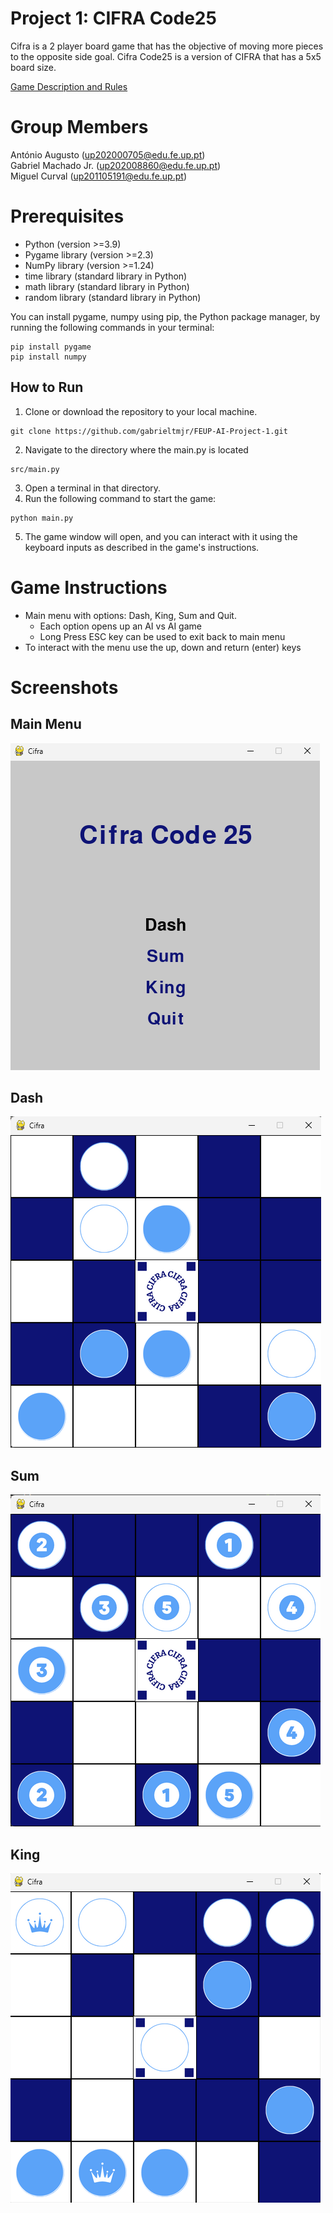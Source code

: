 # Project 1: CIFRA Code25 

Cifra is a 2 player board game that has the objective of moving more pieces to the opposite side goal.
Cifra Code25 is a version of CIFRA that has a 5x5 board size.

[Game Description and Rules](https://github.com/gabrieltmjr/FEUP-AI-Project-1/blob/main/docs/game-description-and-rules.md) <br>

# Group Members

António Augusto (up202000705@edu.fe.up.pt) <br>
Gabriel Machado Jr. (up202008860@edu.fe.up.pt) <br>
Miguel Curval (up201105191@edu.fe.up.pt)

# Prerequisites

- Python (version >=3.9)
- Pygame library (version >=2.3)
- NumPy library (version >=1.24)
- time library (standard library in Python)
- math library (standard library in Python)
- random library (standard library in Python)

You can install pygame, numpy using pip, the Python package manager, by running the following commands in your terminal:

```
pip install pygame
pip install numpy
```

## How to Run


1. Clone or download the repository to your local machine.

``` 
git clone https://github.com/gabrieltmjr/FEUP-AI-Project-1.git 
```

2. Navigate to the directory where the main.py is located
```
src/main.py
```
3. Open a terminal in that directory.
4. Run the following command to start the game:
```
python main.py
```

5. The game window will open, and you can interact with it using the keyboard inputs as described in the game's instructions.


# Game Instructions

- Main menu with options: Dash, King, Sum and Quit.
  - Each option opens up an AI vs AI game
  - Long Press ESC key can be used to exit back to main menu
- To interact with the menu use the up, down and return (enter) keys


# Screenshots

## Main Menu

![Main Menu](https://github.com/gabrieltmjr/FEUP-AI-Project-1/blob/main/docs/img/main-menu-screenshot.png)

## Dash

![Dash](https://github.com/gabrieltmjr/FEUP-AI-Project-1/blob/main/docs/img/dash-screenshot.png)

## Sum

![Sum](https://github.com/gabrieltmjr/FEUP-AI-Project-1/blob/main/docs/img/sum-screenshot.png)

## King

![King](https://github.com/gabrieltmjr/FEUP-AI-Project-1/blob/main/docs/img/king-screenshot.png)
